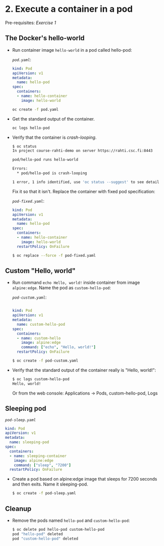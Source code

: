 # 2. Execute a container in a pod

Pre-requisites: *Exercise 1*

## The Docker's hello-world

* Run container image `hello-world` in a pod called hello-pod:

  *`pod.yaml`*:

  ```yaml
  kind: Pod
  apiVersion: v1
  metadata:
    name: hello-pod
  spec:
    containers:
    - name: hello-container
      image: hello-world
  ```
  ```bash
  oc create -f pod.yaml
  ```
  
* Get the standard output of the container. 

  ```bash
  oc logs hello-pod
  ```

* Verify that the container is *crash-looping*.
  
  ```bash
  $ oc status
  In project course-rahti-demo on server https://rahti.csc.fi:8443

  pod/hello-pod runs hello-world

  Errors:
    * pod/hello-pod is crash-looping

  1 error, 1 info identified, use 'oc status --suggest' to see details.
  ```

  Fix it so that it isn't. Replace the container with fixed pod specification:

  *`pod-fixed.yaml`*:
  ```yaml
  kind: Pod
  apiVersion: v1
  metadata:
    name: hello-pod
  spec:
    containers:
    - name: hello-container
      image: hello-world
    restartPolicy: OnFailure
  ```

  ```bash
  $ oc replace --force -f pod-fixed.yaml
  ```

## Custom "Hello, world"

* Run command `echo Hello, world!` inside container from image `alpine:edge`. Name the pod as `custom-hello-pod`:

  *`pod-custom.yaml`*:
  ```yaml

  kind: Pod
  apiVersion: v1
  metadata:
    name: custom-hello-pod
  spec:
    containers:
    - name: custom-hello
      image: alpine:edge
      command: ["echo", "Hello, world!"]
    restartPolicy: OnFailure
  ```

  ```bash
  $ oc create -f pod-custom.yaml
  ```

* Verify that the standard output of the container really is "Hello, world!":

  ```bash
  $ oc logs custom-hello-pod
  Hello, world!
  ```

    Or from the web console: Applications → Pods, custom-hello-pod, Logs

## Sleeping pod

*`pod-sleep.yaml`*
```yaml
kind: Pod
apiVersion: v1
metadata:
  name: sleeping-pod
spec:
  containers:
  - name: sleeping-container
    image: alpine:edge
    command: ["sleep", "7200"]
  restartPolicy: OnFailure
```

* Create a pod based on alpine:edge image that sleeps for 7200 seconds and then exits. Name it sleeping-pod.

   ```bash
   $ oc create -f pod-sleep.yaml
   ```

## Cleanup

* Remove the pods named `hello-pod` and `custom-hello-pod`:

  ```bash
  $ oc delete pod hello-pod custom-hello-pod
  pod "hello-pod" deleted
  pod "custom-hello-pod" deleted
  ```
